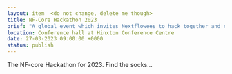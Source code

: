 ```yaml
---
layout: item  <do not change, delete me though>
title: NF-Core Hackathon 2023
brief: "A global event which invites Nextflowees to hack together and compete for prizes!"
location: Conference hall at Hinxton Conference Centre
date: 27-03-2023 09:00:00 +0000
status: publish
---
```


The NF-core Hackathon for 2023. 
Find the socks...
